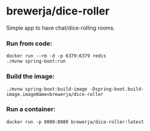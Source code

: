 # brewerja/dice-roller

Simple app to have chat/dice-rolling rooms.

### Run from code:

```
docker run --rm -d -p 6379:6379 redis 
./mvnw spring-boot:run
```

### Build the image:

`./mvnw spring-boot:build-image -Dspring-boot.build-image.imageName=brewerja/dice-roller`

### Run a container:

`docker run -p 8080:8080 brewerja/dice-roller:latest`

